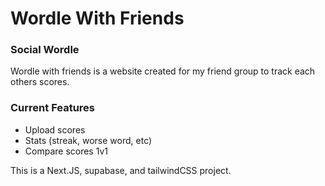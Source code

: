 # Wordle With Friends
### Social Wordle


Wordle with friends is a website created for my friend group to track each others scores.

### Current Features
- Upload scores
- Stats (streak, worse word, etc)
- Compare scores 1v1 


This is a Next.JS, supabase, and tailwindCSS project.




